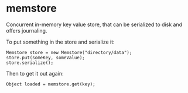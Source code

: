 memstore
========

Concurrent in-memory key value store, that can be serialized to disk and offers journaling.

To put something in the store and serialize it:

	Memstore store = new Memstore("directory/data");
	store.put(someKey, someValue);
	store.serialize();
	
Then to get it out again:

	Object loaded = memstore.get(key);
